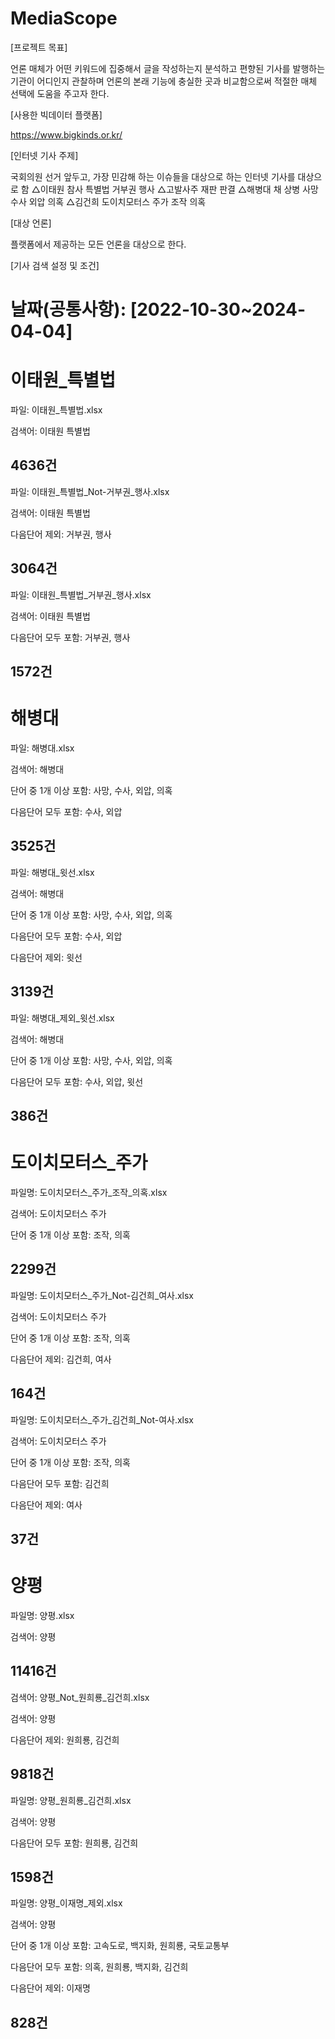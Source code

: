 # MediaScope

[프로젝트 목표] 

언론 매체가 어떤 키워드에 집중해서 글을 작성하는지 분석하고
편향된 기사를 발행하는 기관이 어디인지 관찰하며
언론의 본래 기능에 충실한 곳과 비교함으로써
적절한 매체 선택에 도움을 주고자 한다.

[사용한 빅데이터 플랫폼]

https://www.bigkinds.or.kr/

[인터넷 기사 주제]

국회의원 선거 앞두고, 가장 민감해 하는 이슈들을 대상으로 하는 인터넷 기사를 대상으로 함
△이태원 참사 특별법 거부권 행사 
△고발사주 재판 판결 
△해병대 채 상병 사망 수사 외압 의혹 
△김건희 도이치모터스 주가 조작 의혹

[대상 언론]

플랫폼에서 제공하는 모든 언론을 대상으로 한다.

[기사 검색 설정 및 조건]

날짜(공통사항): [2022-10-30~2024-04-04]
======================
이태원_특별법
======================
파일: 이태원_특별법.xlsx

검색어: 이태원 특별법

4636건
----------------------

파일: 이태원_특별법_Not-거부권_행사.xlsx

검색어: 이태원 특별법

다음단어 제외: 거부권, 행사

3064건
----------------------

파일: 이태원_특별법_거부권_행사.xlsx

검색어: 이태원 특별법

다음단어 모두 포함: 거부권, 행사

1572건
----------------------
해병대
======================

파일: 해병대.xlsx

검색어: 해병대

단어 중 1개 이상 포함: 사망, 수사, 외압, 의혹

다음단어 모두 포함: 수사, 외압

3525건
----------------------

파일: 해병대_윗선.xlsx

검색어: 해병대

단어 중 1개 이상 포함: 사망, 수사, 외압, 의혹

다음단어 모두 포함: 수사, 외압

다음단어 제외: 윗선

3139건
----------------------

파일: 해병대_제외_윗선.xlsx

검색어: 해병대

단어 중 1개 이상 포함: 사망, 수사, 외압, 의혹

다음단어 모두 포함: 수사, 외압, 윗선

386건
----------------------
도이치모터스_주가
=====================

파일명: 도이치모터스_주가_조작_의혹.xlsx

검색어: 도이치모터스 주가

단어 중 1개 이상 포함: 조작, 의혹

2299건
----------------------

파일명: 도이치모터스_주가_Not-김건희_여사.xlsx

검색어: 도이치모터스 주가

단어 중 1개 이상 포함: 조작, 의혹

다음단어 제외:  김건희, 여사

164건
----------------------

파일명: 도이치모터스_주가_김건희_Not-여사.xlsx

검색어: 도이치모터스 주가

단어 중 1개 이상 포함: 조작, 의혹

다음단어 모두 포함: 김건희

다음단어 제외: 여사

37건
----------------------
양평
=====================

파일명: 양평.xlsx

검색어: 양평

11416건
----------------------

검색어: 양평_Not_원희룡_김건희.xlsx

검색어: 양평

다음단어 제외: 원희룡, 김건희

9818건
----------------------

파일명: 양평_원희룡_김건희.xlsx

검색어: 양평

다음단어 모두 포함: 원희룡, 김건희

1598건
----------------------

파일명: 양평_이재명_제외.xlsx

검색어: 양평

단어 중 1개 이상 포함: 고속도로, 백지화, 원희룡, 국토교통부

다음단어 모두 포함:  의혹, 원희룡, 백지화, 김건희

다음단어 제외: 이재명

828건
----------------------
